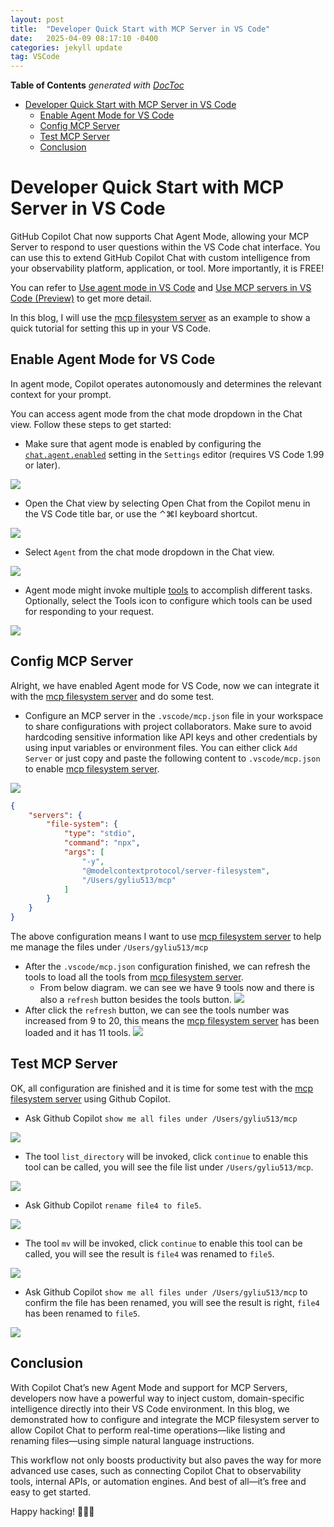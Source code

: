 ```yaml
---
layout: post
title:  "Developer Quick Start with MCP Server in VS Code"
date:   2025-04-09 08:17:10 -0400
categories: jekyll update
tag: VSCode
---
```


<!-- START doctoc generated TOC please keep comment here to allow auto update -->
<!-- DON'T EDIT THIS SECTION, INSTEAD RE-RUN doctoc TO UPDATE -->
**Table of Contents**  *generated with [DocToc](https://github.com/thlorenz/doctoc)*

- [Developer Quick Start with MCP Server in VS Code](#developer-quick-start-with-mcp-server-in-vs-code)
  - [Enable Agent Mode for VS Code](#enable-agent-mode-for-vs-code)
  - [Config MCP Server](#config-mcp-server)
  - [Test MCP Server](#test-mcp-server)
  - [Conclusion](#conclusion)

<!-- END doctoc generated TOC please keep comment here to allow auto update -->

# Developer Quick Start with MCP Server in VS Code

GitHub Copilot Chat now supports Chat Agent Mode, allowing your MCP Server to respond to user questions within the VS Code chat interface. You can use this to extend GitHub Copilot Chat with custom intelligence from your observability platform, application, or tool. More importantly, it is FREE!

You can refer to [Use agent mode in VS Code](https://code.visualstudio.com/docs/copilot/chat/chat-agent-mode) and [Use MCP servers in VS Code (Preview)](https://code.visualstudio.com/docs/copilot/chat/mcp-servers) to get more detail.

In this blog, I will use the [mcp filesystem server](https://github.com/modelcontextprotocol/servers/tree/main/src/filesystem) as an example to show a quick tutorial for setting this up in your VS Code.

## Enable Agent Mode for VS Code

In agent mode, Copilot operates autonomously and determines the relevant context for your prompt.

You can access agent mode from the chat mode dropdown in the Chat view. Follow these steps to get started:

- Make sure that agent mode is enabled by configuring the [`chat.agent.enabled`](vscode://settings/chat.agent.enabled) setting in the `Settings` editor (requires VS Code 1.99 or later).

![](/images/vscode/chat.agent.enable.png)

- Open the Chat view by selecting Open Chat from the Copilot menu in the VS Code title bar, or use the ⌃⌘I keyboard shortcut.

![](/images/vscode/open-chat.png)

- Select `Agent` from the chat mode dropdown in the Chat view.

![](/images/vscode/agent-mode.png)

- Agent mode might invoke multiple [tools](https://code.visualstudio.com/docs/copilot/chat/chat-agent-mode#_agent-mode-tools) to accomplish different tasks. Optionally, select the Tools icon to configure which tools can be used for responding to your request.

![](/images/vscode/mcp-server-tools.png)

## Config MCP Server

Alright, we have enabled Agent mode for VS Code, now we can integrate it with the [mcp filesystem server](https://github.com/modelcontextprotocol/servers/tree/main/src/filesystem) and do some test.

- Configure an MCP server in the `.vscode/mcp.json` file in your workspace to share configurations with project collaborators. Make sure to avoid hardcoding sensitive information like API keys and other credentials by using input variables or environment files. You can either click `Add Server` or just copy and paste the following content to `.vscode/mcp.json` to enable [mcp filesystem server](https://github.com/modelcontextprotocol/servers/tree/main/src/filesystem).

![](/images/vscode/addserver.png)

```json
{
    "servers": {
        "file-system": {
            "type": "stdio",
            "command": "npx",
            "args": [
                "-y",
                "@modelcontextprotocol/server-filesystem",
                "/Users/gyliu513/mcp"           
            ]
        }
    }
}
```

The above configuration means I want to use [mcp filesystem server](https://github.com/modelcontextprotocol/servers/tree/main/src/filesystem) to help me manage the files under `/Users/gyliu513/mcp`

-  After the `.vscode/mcp.json` configuration finished, we can refresh the tools to load all the tools from [mcp filesystem server](https://github.com/modelcontextprotocol/servers/tree/main/src/filesystem).
   - From below diagram. we can see we have 9 tools now and there is also a `refresh` button besides the tools button.
      ![](/images/vscode/mcp-json.png)
  - After click the `refresh` button, we can see the tools number was increased from 9 to 20, this means the [mcp filesystem server](https://github.com/modelcontextprotocol/servers/tree/main/src/filesystem) has been loaded and it has 11 tools.
      ![](/images/vscode/mcp-json-update.png)

## Test MCP Server

OK, all configuration are finished and it is time for some test with the [mcp filesystem server](https://github.com/modelcontextprotocol/servers/tree/main/src/filesystem) using Github Copilot.

- Ask Github Copilot `show me all files under /Users/gyliu513/mcp`

![](/images/vscode/show-files.png)

- The tool `list_directory` will be invoked, click `continue` to enable this tool can be called, you will see the file list under `/Users/gyliu513/mcp`.

![](/images/vscode/show-files-result.png)

- Ask Github Copilot `rename file4 to file5`.

![](/images/vscode/rename-files.png)

- The tool `mv` will be invoked, click `continue` to enable this tool can be called, you will see the result is `file4` was renamed to `file5`.

![](/images/vscode/rename-files-result.png)

- Ask Github Copilot `show me all files under /Users/gyliu513/mcp` to confirm the file has been renamed, you will see the result is right, `file4` has been renamed to `file5`.

![](/images/vscode/show-files-again.png)

## Conclusion

With Copilot Chat’s new Agent Mode and support for MCP Servers, developers now have a powerful way to inject custom, domain-specific intelligence directly into their VS Code environment. In this blog, we demonstrated how to configure and integrate the MCP filesystem server to allow Copilot Chat to perform real-time operations—like listing and renaming files—using simple natural language instructions.

This workflow not only boosts productivity but also paves the way for more advanced use cases, such as connecting Copilot Chat to observability tools, internal APIs, or automation engines. And best of all—it’s free and easy to get started.

Happy hacking! 👨‍💻🚀
